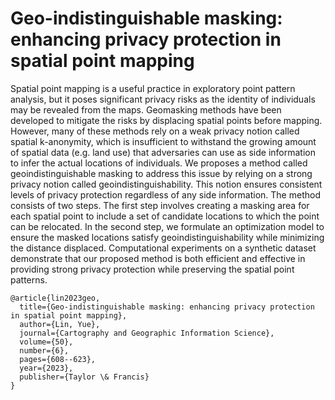# Geo-indistinguishable masking: enhancing privacy protection in spatial point mapping
Spatial point mapping is a useful practice in exploratory point pattern analysis, but it poses significant privacy risks as the identity of individuals may be revealed from the maps. Geomasking methods have been developed to mitigate the risks by displacing spatial points before mapping. However, many of these methods rely on a weak privacy notion called spatial k-anonymity, which is insufficient to withstand the growing amount of spatial data (e.g. land use) that adversaries can use as side information to infer the actual locations of individuals. We proposes a method called geoindistinguishable masking to address this issue by relying on a strong privacy notion called geoindistinguishability. This notion ensures consistent levels of privacy protection regardless of any side information. The method consists of two steps. The first step involves creating a masking area for each spatial point to include a set of candidate locations to which the point can be relocated. In the second step, we formulate an optimization model to ensure the masked locations satisfy geoindistinguishability while minimizing the distance displaced. Computational experiments on a synthetic dataset demonstrate that our proposed method is both efficient and effective in providing strong privacy protection while preserving the spatial point patterns.

```
@article{lin2023geo,
  title={Geo-indistinguishable masking: enhancing privacy protection in spatial point mapping},
  author={Lin, Yue},
  journal={Cartography and Geographic Information Science},
  volume={50},
  number={6},
  pages={608--623},
  year={2023},
  publisher={Taylor \& Francis}
}
```
